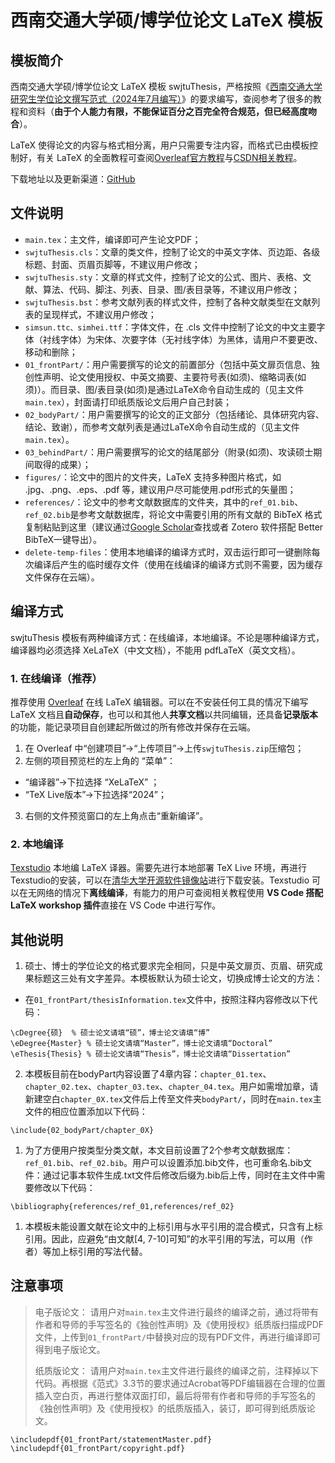 # 西南交通大学硕/博学位论文 LaTeX 模板

## 模板简介

西南交通大学硕/博学位论文 LaTeX 模板 swjtuThesis，严格按照《[西南交通大学研究生学位论文撰写范式（2024年7月编写）](https://gsnews.swjtu.edu.cn/info/1063/8744.htm)》的要求编写，查阅参考了很多的教程和资料（**由于个人能力有限，不能保证百分之百完全符合规范，但已经高度吻合**）。 

LaTeX 使得论文的内容与格式相分离，用户只需要专注内容，而格式已由模板控制好，有关 LaTeX 的全面教程可查阅[Overleaf官方教程](https://cn.overleaf.com/learn/latex/Tutorials)与[CSDN相关教程](https://blog.csdn.net/weixin_66397563/article/details/125709511)。

下载地址以及更新渠道：[GitHub](https://github.com/Pungjay/swjtuThesis)

## 文件说明

- `main.tex`：主文件，编译即可产生论文PDF；
- `swjtuThesis.cls`：文章的类文件，控制了论文的中英文字体、页边距、各级标题、封面、页眉页脚等，不建议用户修改；
- `swjtuThesis.sty`：文章的样式文件，控制了论文的公式、图片、表格、文献、算法、代码、脚注、列表、目录、图/表目录等，不建议用户修改；
-  `swjtuThesis.bst`：参考文献列表的样式文件，控制了各种文献类型在文献列表的呈现样式，不建议用户修改；
-  `simsun.ttc、simhei.ttf`：字体文件，在 .cls 文件中控制了论文的中文主要字体（衬线字体）为宋体、次要字体（无衬线字体）为黑体，请用户不要更改、移动和删除；
- `01_frontPart/`：用户需要撰写的论文的前置部分（包括中英文扉页信息、独创性声明、论文使用授权、中英文摘要、主要符号表(如须)、缩略词表(如须)）。而目录、图/表目录(如须)是通过LaTeX命令自动生成的（见主文件`main.tex`），封面请打印纸质版论文后用户自己封装；
- `02_bodyPart/`：用户需要撰写的论文的正文部分（包括绪论、具体研究内容、结论、致谢），而参考文献列表是通过LaTeX命令自动生成的（见主文件`main.tex`）。
- `03_behindPart/`：用户需要撰写的论文的结尾部分（附录(如须)、攻读硕士期间取得的成果）；
- `figures/`：论文中的图片的文件夹，LaTeX 支持多种图片格式，如 .jpg、.png、.eps、.pdf 等，建议用户尽可能使用.pdf形式的矢量图；
- `references/`：论文中的参考文献数据库的文件夹，其中的`ref_01.bib`、`ref_02.bib`是参考文献数据库，将论文中需要引用的所有文献的 BibTeX 格式复制粘贴到这里（建议通过[Google Scholar](https://scholar.google.com)查找或者 Zotero 软件搭配 Better BibTeX一键导出）。
- `delete-temp-files`：使用本地编译的编译方式时，双击运行即可一键删除每次编译后产生的临时缓存文件（使用在线编译的编译方式则不需要，因为缓存文件保存在云端）。

## 编译方式

swjtuThesis 模板有两种编译方式：在线编译，本地编译。不论是哪种编译方式，编译器均必须选择 XeLaTeX（中文文档），不能用 pdfLaTeX（英文文档）。

### 1. 在线编译（推荐）

推荐使用 [Overleaf](https://cn.overleaf.com/) 在线 LaTeX 编辑器。可以在不安装任何工具的情况下编写 LaTeX 文档且**自动保存**，也可以和其他人**共享文档**以共同编辑，还具备**记录版本**的功能，能记录项目自创建起所做过的所有修改并保存在云端。

 1. 在 Overleaf 中“创建项目”→“上传项目”→上传`swjtuThesis.zip`压缩包；
 2. 左侧的项目预览栏的左上角的 “菜单”：
 - “编译器”→下拉选择 “XeLaTeX” ；
 - “TeX Live版本”→下拉选择“2024”；
 3. 右侧的文件预览窗口的左上角点击“重新编译”。

### 2. 本地编译
[Texstudio](https://texstudio.sourceforge.net/) 本地编 LaTeX 译器。需要先进行本地部署 TeX Live 环境，再进行Texstudio的安装，可以在[清华大学开源软件镜像站](https://mirrors.tuna.tsinghua.edu.cn/)进行下载安装。Texstudio 可以在无网络的情况下**离线编译**，有能力的用户可查阅相关教程使用 **VS Code 搭配 LaTeX workshop 插件**直接在 VS Code 中进行写作。

## 其他说明

1. 硕士、博士的学位论文的格式要求完全相同，只是中英文扉页、页眉、研究成果标题这三处有文字差异。本模板默认为硕士论文，切换成博士论文的方法：
  - 在`01_frontPart/thesisInformation.tex`文件中，按照注释内容修改以下代码：
```
\cDegree{硕}  % 硕士论文请填“硕”，博士论文请填“博”
\eDegree{Master} % 硕士论文请填“Master”，博士论文请填“Doctoral”
\eThesis{Thesis} % 硕士论文请填“Thesis”，博士论文请填“Dissertation”
```

2. 本模板目前在bodyPart内容设置了4章内容：`chapter_01.tex`、`chapter_02.tex`、`chapter_03.tex`、`chapter_04.tex`。用户如需增加章，请新建空白`chapter_0X.tex`文件后上传至文件夹`bodyPart/`，同时在`main.tex`主文件的相应位置添加以下代码：
```
\include{02_bodyPart/chapter_0X}
```
1. 为了方便用户按类型分类文献，本文目前设置了2个参考文献数据库：`ref_01.bib`、`ref_02.bib`。用户可以设置添加.bib文件，也可重命名.bib文件：通过记事本软件生成.txt文件后修改后缀为.bib后上传，同时在主文件中需要修改以下代码：
```
\bibliography{references/ref_01,references/ref_02}
```
1. 本模板未能设置文献在论文中的上标引用与水平引用的混合模式，只含有上标引用。因此，应避免“由文献[4, 7-10]可知”的水平引用的写法，可以用（作者）等加上标引用的写法代替。

## 注意事项

> 电子版论文：
> 请用户对`main.tex`主文件进行最终的编译之前，通过将带有作者和导师的手写签名的《独创性声明》及《使用授权》纸质版扫描成PDF文件，上传到`01_frontPart/`中替换对应的现有PDF文件，再进行编译即可得到电子版论文。
> 
> 纸质版论文：
> 请用户对`main.tex`主文件进行最终的编译之前，注释掉以下代码。再根据《范式》3.3节的要求通过Acrobat等PDF编辑器在合理的位置插入空白页，再进行整体双面打印，最后将带有作者和导师的手写签名的《独创性声明》及《使用授权》的纸质版插入，装订，即可得到纸质版论文。
```
\includepdf{01_frontPart/statementMaster.pdf}
\includepdf{01_frontPart/copyright.pdf}
```
